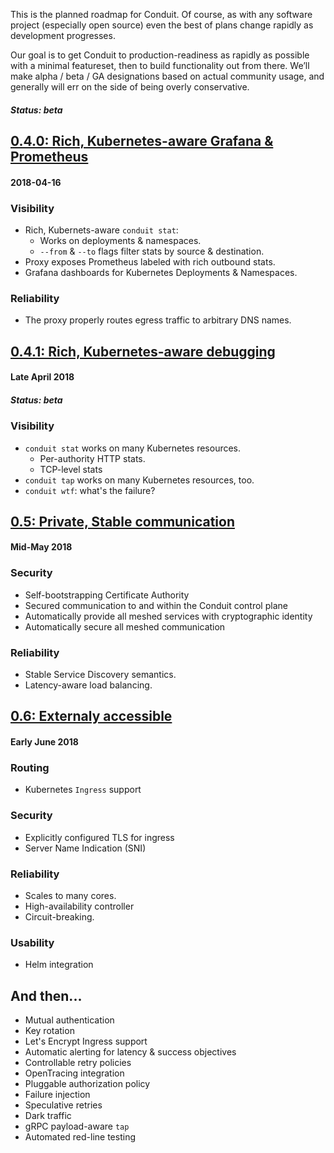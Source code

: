 This is the planned roadmap for Conduit. Of course, as with any software project
(especially open source) even the best of plans change rapidly as development progresses.

Our goal is to get Conduit to production-readiness as rapidly as possible with a minimal
featureset, then to build functionality out from there. We’ll make alpha / beta / GA
designations based on actual community usage, and generally will err on the side of being
overly conservative.


##### Status: beta
## [0.4.0: Rich, Kubernetes-aware Grafana & Prometheus](https://github.com/runconduit/conduit/milestone/6)
#### 2018-04-16

### Visibility

- Rich, Kubernets-aware `conduit stat`:
  - Works on deployments & namespaces.
  - `--from` & `--to` flags filter stats by source & destination.
- Proxy exposes Prometheus labeled with rich outbound stats.
- Grafana dashboards for Kubernetes Deployments & Namespaces.

### Reliability

- The proxy properly routes egress traffic to arbitrary DNS names.


## [0.4.1: Rich, Kubernetes-aware debugging](https://github.com/runconduit/conduit/milestones)
#### Late April 2018
##### Status: beta

### Visibility

- `conduit stat` works on many Kubernetes resources.
  - Per-authority HTTP stats.
  - TCP-level stats
- `conduit tap` works on many Kubernetes resources, too.
- `conduit wtf`: what's the failure?


## [0.5: Private, Stable communication](https://github.com/runconduit/conduit/milestone/7)
#### Mid-May 2018

### Security

- Self-bootstrapping Certificate Authority
- Secured communication to and within the Conduit control plane
- Automatically provide all meshed services with cryptographic identity
- Automatically secure all meshed communication

### Reliability

- Stable Service Discovery semantics.
- Latency-aware load balancing.


## [0.6: Externaly accessible](https://github.com/runconduit/conduit/milestone/8)
#### Early June 2018

### Routing

- Kubernetes `Ingress` support

### Security

- Explicitly configured TLS for ingress
- Server Name Indication (SNI)

### Reliability

- Scales to many cores.
- High-availability controller
- Circuit-breaking.

### Usability

- Helm integration


## And then...

- Mutual authentication
- Key rotation
- Let's Encrypt Ingress support
- Automatic alerting for latency & success objectives
- Controllable retry policies
- OpenTracing integration
- Pluggable authorization policy
- Failure injection
- Speculative retries
- Dark traffic
- gRPC payload-aware `tap`
- Automated red-line testing

